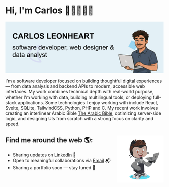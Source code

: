 # Hi, I'm Carlos 👋🏽🧑🏽‍💻

<img src="https://raw.githubusercontent.com/leonheart0137/leonheart0137/refs/heads/main/header-image-2.png" alt="banner that says Monica Powell - software engineer, content creator and community organizer alongside a cartoon illustration of Monica">

I'm a software developer focused on building thoughtful digital experiences — from data analysis and backend APIs to modern, accessible web interfaces. My work combines technical depth with real-world purpose, whether I'm working with data, building multilingual tools, or deploying full-stack applications. Some technologies I enjoy working with include React, Svelte, SQLite, TailwindCSS, Python, PHP and C. My recent work involves creating an interlinear Arabic Bible <a href="https://www.thearabicbible.org/">The Arabic Bible</a>, optimizing server-side logic, and designing UIs from scratch with a strong focus on clarity and speed.


## Find me around the web 🌎: <a href="https://github.com/sponsors/M0nica"><img align="right" width="150" height="150" src="https://raw.githubusercontent.com/leonheart0137/leonheart0137/refs/heads/main/leonheart-octocat-rotating.gif?raw=true"></a>

- Sharing updates on <a href="https://www.linkedin.com/in/carlos-leonheart-guerrero-10b8421b4/">LinkedIn</a> 💼
- Open to meaningful collaborations via <a href="mailto:leonheart0137@gmail.com">Email</a> 📬  
- Sharing a portfolio soon — stay tuned 👀
<!--
**leonheart0137/leonheart0137** is a ✨ _special_ ✨ repository because its `README.md` (this file) appears on your GitHub profile.

Here are some ideas to get you started:

- 🔭 I’m currently working on ...
- 🌱 I’m currently learning ...
- 👯 I’m looking to collaborate on ...
- 🤔 I’m looking for help with ...
- 💬 Ask me about ...
- 📫 How to reach me: ...
- 😄 Pronouns: ...
- ⚡ Fun fact: ...
-->
